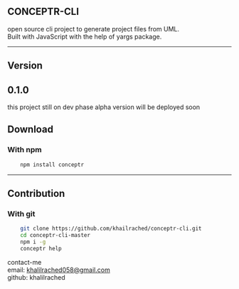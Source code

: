 
## CONCEPTR-CLI
<p>
open source cli project to generate project files from UML.<br>
Built with JavaScript with the help of yargs package.<br>
</p>

---

## Version
## 0.1.0
this project still on dev phase
alpha version will be deployed soon 
## Download
<div> 

<h3>With npm</h3>

```bash
    npm install conceptr
```

---
## Contribution

<h3>With git</h3>

```bash
    git clone https://github.com/khailrached/conceptr-cli.git 
    cd conceptr-cli-master
    npm i -g
    conceptr help
```

<div>

contact-me <br>
email: khalilrached058@gmail.com<br>
github: khalilrached
